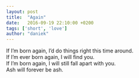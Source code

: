 ```yaml
---
layout: post
title:  "Again"
date:   2016-09-19 22:10:00 +0200
tags: ['short', 'love']
author: "daniek"
---
```


If I’m born again, I’d do things right this time around.  
If I’m ever born again, I will find you.   
If I’m born again, I will still fall apart with you.   
Ash will forever be ash.
